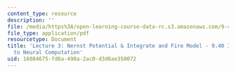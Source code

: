 ```yaml
---
content_type: resource
description: ''
file: /media/https%3A/open-learning-course-data-rc.s3.amazonaws.com/9-40-introduction-to-neural-computation-spring-2018/16084675fd6a490a2ac0d3d6ae350072_MIT9_40S18_Lec03.pdf
file_type: application/pdf
resourcetype: Document
title: 'Lecture 3: Nernst Potential & Integrate and Fire Model - 9.40 Introduction
  to Neural Computation'
uid: 16084675-fd6a-490a-2ac0-d3d6ae350072
---
```

